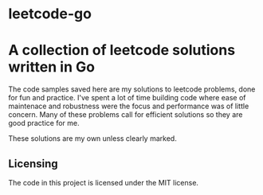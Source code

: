 # leetcode-go
# A collection of leetcode solutions written in Go

The code samples saved here are my solutions to leetcode problems, done for fun and practice.  I've spent a lot of time building code where ease of maintenace and robustness were the focus and performance was of little concern.  Many of these problems call for efficient solutions so they are good practice for me.

These solutions are my own unless clearly marked.

## Licensing

The code in this project is licensed under the MIT license.
